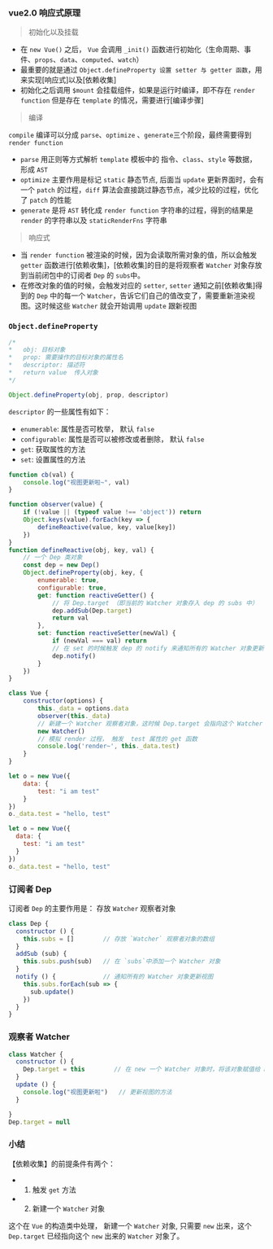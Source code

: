 ### vue2.0 响应式原理

> 初始化以及挂载
- 在 `new Vue()` 之后， `Vue` 会调用 `_init()` 函数进行初始化（生命周期、事件、`props`、`data`、`computed`、`watch`）
- 最重要的就是通过 `Object.defineProperty 设置 setter 与 getter 函数`，用来实现[响应式]以及[依赖收集]
- 初始化之后调用 `$mount` 会挂载组件，如果是运行时编译，即不存在 `render function` 但是存在 `template` 的情况，需要进行[编译步骤]

> 编译

`compile` 编译可以分成 `parse`、`optimize` 、`generate`三个阶段，最终需要得到 `render function`

- `parse` 用正则等方式解析 `template` 模板中的 指令、`class`、`style` 等数据， 形成 `AST`
- `optimize` 主要作用是标记 `static` 静态节点, 后面当 `update` 更新界面时，会有一个 `patch` 的过程，`diff` 算法会直接跳过静态节点，减少比较的过程，优化了 `patch` 的性能
- `generate` 是将 `AST` 转化成 `render function` 字符串的过程，得到的结果是 `render` 的字符串以及 `staticRenderFns` 字符串

> 响应式

- 当 `render function` 被渲染的时候，因为会读取所需对象的值，所以会触发 `getter` 函数进行[依赖收集]，[依赖收集]的目的是将观察者 `Watcher` 对象存放到当前闭包中的订阅者 `Dep` 的 `subs`中。
- 在修改对象的值的时候，会触发对应的 `setter`, `setter` 通知之前[依赖收集]得到的 `Dep` 中的每一个 `Watcher`，告诉它们自己的值改变了，需要重新渲染视图。这时候这些 `Watcher` 就会开始调用 `update` 跟新视图

### `Object.defineProperty`

```js
/*
*   obj: 目标对象
*   prop: 需要操作的目标对象的属性名
*   descriptor: 描述符
*   return value  传入对象
*/

Object.defineProperty(obj, prop, descriptor)
```
`descriptor` 的一些属性有如下：
- `enumerable`:     属性是否可枚举， 默认 `false`
- `configurable`:   属性是否可以被修改或者删除， 默认 `false`
- `get`:            获取属性的方法
- `set`:            设置属性的方法

```js
function cb(val) {
    console.log("视图更新啦~", val)
}

function observer(value) {
    if (!value || (typeof value !== 'object')) return
    Object.keys(value).forEach(key => {
        defineReactive(value, key, value[key])
    })
}
function defineReactive(obj, key, val) {
    // 一个 Dep 类对象
    const dep = new Dep()
    Object.defineProperty(obj, key, {
        enumerable: true,
        configurable: true,
        get: function reactiveGetter() {
            // 将 Dep.target （即当前的 Watcher 对象存入 dep 的 subs 中）
            dep.addSub(Dep.target)
            return val
        },
        set: function reactiveSetter(newVal) {
            if (newVal === val) return
            // 在 set 的时候触发 dep 的 notify 来通知所有的 Watcher 对象更新视图
            dep.notify()
        }
    })
}

class Vue {
    constructor(options) {
        this._data = options.data
        observer(this._data)
        // 新建一个 Watcher 观察者对象，这时候 Dep.target 会指向这个 Watcher 对象
        new Watcher()
        // 模拟 render 过程， 触发  test 属性的 get 函数
        console.log('render~', this._data.test)
    }
}

let o = new Vue({
    data: {
        test: "i am test"
    }
})
o._data.test = "hello, test"

let o = new Vue({
  data: {
    test: "i am test"
  }
})
o._data.test = "hello, test"
```

### 订阅者 Dep
订阅者 `Dep` 的主要作用是： 存放 `Watcher` 观察者对象

```js
class Dep {
  constructor () {
    this.subs = []        // 存放 `Watcher` 观察者对象的数组
  }
  addSub (sub) {
    this.subs.push(sub)   // 在 `subs`中添加一个 Watcher 对象
  }
  notify () {             // 通知所有的 Watcher 对象更新视图
    this.subs.forEach(sub => {
      sub.update()
    })
  }
}
```

### 观察者 Watcher

```js
class Watcher {
  constructor () {
    Dep.target = this        // 在 new 一个 Watcher 对象时，将该对象赋值给 Dep.target, 在 get 中会用到
  }
  update () {
    console.log("视图更新啦")   // 更新视图的方法
  }

}
Dep.target = null
```


### 小结

【依赖收集】的前提条件有两个：
- 1. 触发 `get`  方法
- 2. 新建一个 `Watcher` 对象

这个在 `Vue` 的构造类中处理， 新建一个 `Watcher` 对象, 只需要 `new` 出来，这个 `Dep.target` 已经指向这个 `new` 出来的 `Watcher` 对象了。
